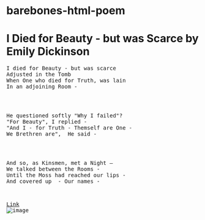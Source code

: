 # barebones-html-poem

# I Died for Beauty - but was Scarce by Emily Dickinson 

<p><pre>I died for Beauty - but was scarce
Adjusted in the Tomb
When One who died for Truth, was lain
In an adjoining Room -</p>

<p>He questioned softly "Why I failed"?
"For Beauty", I replied -
"And I - for Truth - Themself are One -
We Brethren are",  He said -</p>

<p>And so, as Kinsmen, met a Night —
We talked between the Rooms -
Until the Moss had reached our lips -
And covered up  - Our names -  </p> </pre>

<pre><a href="http://academic.brooklyn.cuny.edu/english/melani/cs6/beauty.html">Link</a>
<img src="https://user-images.githubusercontent.com/89856849/132791541-30d6a51f-3cfa-46a4-bc21-11cbe7887a53.png" alt="image"></pre>
